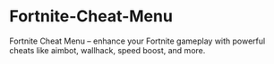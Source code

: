 # Fortnite-Cheat-Menu
Fortnite Cheat Menu – enhance your Fortnite gameplay with powerful cheats like aimbot, wallhack, speed boost, and more.
